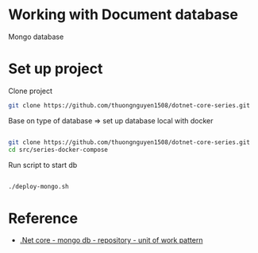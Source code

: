 # Working with Document database
Mongo database

# Set up project

Clone project

```bash
git clone https://github.com/thuongnguyen1508/dotnet-core-series.git
```

Base on type of database => set up database local with docker

```bash

git clone https://github.com/thuongnguyen1508/dotnet-core-series.git
cd src/series-docker-compose

```

Run script to start db

```bash

./deploy-mongo.sh

```


# Reference

- [.Net core - mongo db - repository - unit of work pattern](https://github.com/brunobritodev/MongoDB-RepositoryUoWPatterns)